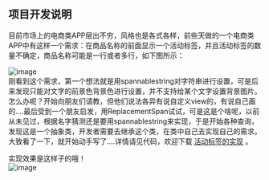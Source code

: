 ## 项目开发说明  

目前市场上的电商类APP层出不穷，风格也是各式各样，前些天做的一个电商类APP中有这样一个需求：在商品名称的前面显示一个活动标签，并且活动标签的数量不确定，商品名称可能是一行或者多行，如下图所示：  

![image](https://github.com/KN923/activityLable/raw/master/img/a.png)  
刚看到这个需求，第一个想法就是用spannablestring对字符串进行设置，可是后来发现只能对文字的前景色背景色进行设置，并不支持给某个文字设置背景图片。怎么办呢？开始向朋友们请教，但他们说法各异有说自定义view的，有说自己画的....最后受到一个朋友启发，用ReplacementSpan试试，可是这是个啥呢，以前从未见过，根据名字猜测还是要用spannablestring来实现，于是开始各种查询，发现这是一个抽象类，开发者需要去继承这个类，在类中自己去实现自己的需求。大致看了一下，就开始动手写了....详情请见代码，欢迎下载 [活动标签的实现](https://github.com/KN923/activityLable.git) 。  

实现效果是这样子的哦！  
![image](https://github.com/KN923/activityLable/raw/master/img/b.png=54*96)

